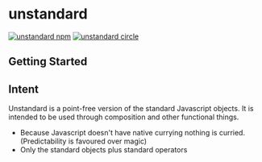 # unstandard 
[![unstandard npm](https://img.shields.io/npm/v/unstandard.svg?style=flat-square)](https://www.npmjs.com/package/unstandard)
[![unstandard circle](https://img.shields.io/circleci/project/github/blueflag/unstandard.svg?style=flat-square)](https://circleci.com/gh/blueflag/unstandard)

## Getting Started

## Intent
Unstandard is a point-free version of the standard Javascript objects. It is intended to be used
through composition and other functional things.

* Because Javascript doesn't have native currying nothing is curried. (Predictability is favoured over magic)
* Only the standard objects plus standard operators

